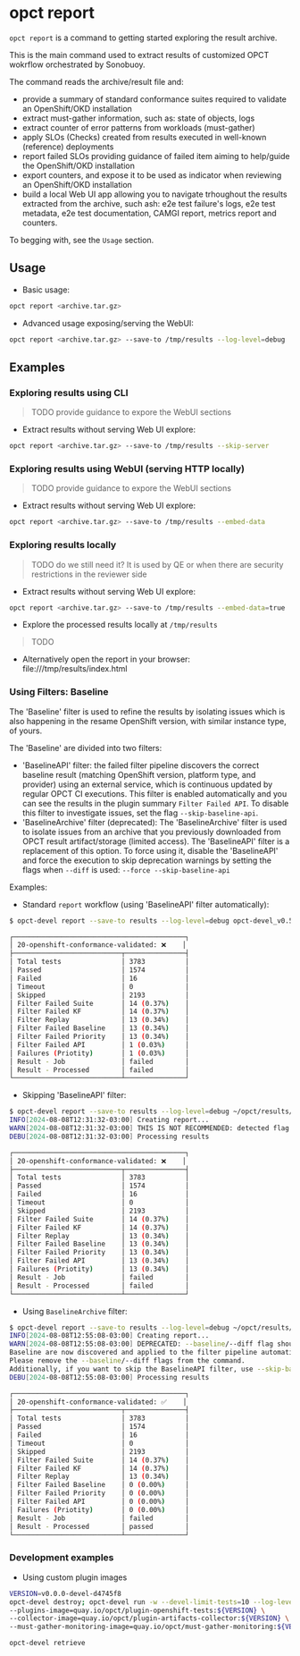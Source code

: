 # opct report

`opct report` is a command to getting started exploring the result archive.

This is the main command used to extract results of customized OPCT wokrflow orchestrated by Sonobuoy.

The command reads the archive/result file and:
- provide a summary of standard conformance suites required to validate an OpenShift/OKD installation
- extract must-gather information, such as: state of objects, logs
- extract counter of error patterns from workloads (must-gather)
- apply SLOs (Checks) created from results executed in well-known (reference) deployments
- report failed SLOs providing guidance of failed item aiming to help/guide the OpenShift/OKD installation
- export counters, and expose it to be used as indicator when reviewing an OpenShift/OKD installation
- build a local Web UI app allowing you to navigate trhoughout the results extracted from the archive, such ash: e2e test failure's logs, e2e test metadata, e2e test documentation, CAMGI report, metrics report and counters.

To begging with, see the `Usage` section.

## Usage

- Basic usage:
```sh
opct report <archive.tar.gz>
```

- Advanced usage exposing/serving the WebUI:

```sh
opct report <archive.tar.gz> --save-to /tmp/results --log-level=debug
```

## Examples

### Exploring results using CLI

> TODO provide guidance to expore the WebUI sections

- Extract results without serving Web UI explore:
```sh
opct report <archive.tar.gz> --save-to /tmp/results --skip-server
```

### Exploring results using WebUI (serving HTTP locally)

> TODO provide guidance to expore the WebUI sections

- Extract results without serving Web UI explore:
```sh
opct report <archive.tar.gz> --save-to /tmp/results --embed-data
```

### Exploring results locally

> TODO do we still need it? It is used by QE or when there are security restrictions in the reviewer side

- Extract results without serving Web UI explore:
```sh
opct report <archive.tar.gz> --save-to /tmp/results --embed-data=true
```

- Explore the processed results locally at `/tmp/results`

> TODO

- Alternatively open the report in your browser: file:///tmp/results/index.html

### Using Filters: Baseline

The 'Baseline' filter is used to refine the results by isolating issues which is also
happening in the resame OpenShift version, with similar instance type, of yours.

The 'Baseline' are divided into two filters:
- 'BaselineAPI' filter: the failed filter pipeline discovers the correct baseline result (matching OpenShift version, platform type, and provider) using an external service, which is continuous updated by regular OPCT CI executions. This filter is enabled automatically and you can see the results in the plugin summary `Filter Failed API`. To disable this filter to investigate issues, set the flag `--skip-baseline-api`.
- 'BaselineArchive' filter (deprecated): The 'BaselineArchive' filter is used to isolate issues from an archive that you previously downloaded from OPCT result artifact/storage (limited access). The 'BaselineAPI' filter is a replacement of this option. To force using it, disable the 'BaselineAPI' and force the execution to skip deprecation warnings by setting the flags when `--diff` is used: `--force --skip-baseline-api`

Examples:

- Standard `report` workflow (using 'BaselineAPI' filter automatically):

~~~sh
$ opct-devel report --save-to results --log-level=debug opct-devel_v0.5_opct_202408080626_9e622261-316d-454f-baee-c407722668a5.tar.gz

┌───────────────────────────────────────────┐
│ 20-openshift-conformance-validated: ❌    │
├───────────────────────────┬───────────────┤
│ Total tests               │ 3783          │
│ Passed                    │ 1574          │
│ Failed                    │ 16            │
│ Timeout                   │ 0             │
│ Skipped                   │ 2193          │
│ Filter Failed Suite       │ 14 (0.37%)    │
│ Filter Failed KF          │ 14 (0.37%)    │
│ Filter Replay             │ 13 (0.34%)    │
│ Filter Failed Baseline    │ 13 (0.34%)    │
│ Filter Failed Priority    │ 13 (0.34%)    │
│ Filter Failed API         │ 1 (0.03%)     │
│ Failures (Priotity)       │ 1 (0.03%)     │
│ Result - Job              │ failed        │
│ Result - Processed        │ failed        │
└───────────────────────────┴───────────────┘
~~~

- Skipping 'BaselineAPI' filter:

~~~sh
$ opct-devel report --save-to results --log-level=debug ~/opct/results/opct-devel_v0.5_opct_202408080626_9e622261-316d-454f-baee-c407722668a5.tar.gz --skip-baseline-api
INFO[2024-08-08T12:31:32-03:00] Creating report...
WARN[2024-08-08T12:31:32-03:00] THIS IS NOT RECOMMENDED: detected flag --skip-baseline-api, setting OPCT_DISABLE_FILTER_BASELINE=1 to skip the failure filter in the pipeline
DEBU[2024-08-08T12:31:32-03:00] Processing results

┌───────────────────────────────────────────┐
│ 20-openshift-conformance-validated: ❌    │
├───────────────────────────┬───────────────┤
│ Total tests               │ 3783          │
│ Passed                    │ 1574          │
│ Failed                    │ 16            │
│ Timeout                   │ 0             │
│ Skipped                   │ 2193          │
│ Filter Failed Suite       │ 14 (0.37%)    │
│ Filter Failed KF          │ 14 (0.37%)    │
│ Filter Replay             │ 13 (0.34%)    │
│ Filter Failed Baseline    │ 13 (0.34%)    │
│ Filter Failed Priority    │ 13 (0.34%)    │
│ Filter Failed API         │ 13 (0.34%)    │
│ Failures (Priotity)       │ 13 (0.34%)    │
│ Result - Job              │ failed        │
│ Result - Processed        │ failed        │
└───────────────────────────┴───────────────┘
~~~

- Using `BaselineArchive` filter:

~~~sh
$ opct-devel report --save-to results --log-level=debug ~/opct/results/opct-devel_v0.5_opct_202408080626_9e622261-316d-454f-baee-c407722668a5.tar.gz  --diff ~/opct/results/opct-devel_v0.5_aws-aws-202408022202_sonobuoy_d743d645-c08d-438f-ba09-0417e764dd18.tar.gz --force
INFO[2024-08-08T12:55:08-03:00] Creating report...
WARN[2024-08-08T12:55:08-03:00] DEPRECATED: --baseline/--diff flag should not be used and will be removed soon.
Baseline are now discovered and applied to the filter pipeline automatically.
Please remove the --baseline/--diff flags from the command.
Additionally, if you want to skip the BaselineAPI filter, use --skip-baseline-api=true.
DEBU[2024-08-08T12:55:08-03:00] Processing results

┌───────────────────────────────────────────┐
│ 20-openshift-conformance-validated: ✅    │
├───────────────────────────┬───────────────┤
│ Total tests               │ 3783          │
│ Passed                    │ 1574          │
│ Failed                    │ 16            │
│ Timeout                   │ 0             │
│ Skipped                   │ 2193          │
│ Filter Failed Suite       │ 14 (0.37%)    │
│ Filter Failed KF          │ 14 (0.37%)    │
│ Filter Replay             │ 13 (0.34%)    │
│ Filter Failed Baseline    │ 0 (0.00%)     │
│ Filter Failed Priority    │ 0 (0.00%)     │
│ Filter Failed API         │ 0 (0.00%)     │
│ Failures (Priotity)       │ 0 (0.00%)     │
│ Result - Job              │ failed        │
│ Result - Processed        │ passed        │
└───────────────────────────┴───────────────┘
~~~

### Development examples

- Using custom plugin images

```sh
VERSION=v0.0.0-devel-d4745f8
opct-devel destroy; opct-devel run -w --devel-limit-tests=10 --log-level=debug \
--plugins-image=quay.io/opct/plugin-openshift-tests:${VERSION} \
--collector-image=quay.io/opct/plugin-artifacts-collector:${VERSION} \
--must-gather-monitoring-image=quay.io/opct/must-gather-monitoring:${VERSION};

opct-devel retrieve
```
